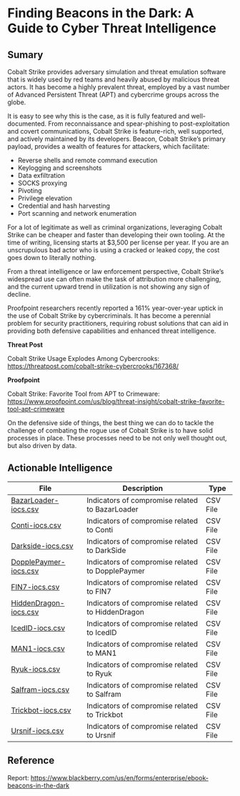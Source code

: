 # Finding Beacons in the Dark: A Guide to Cyber Threat Intelligence

## Sumary

Cobalt Strike provides adversary simulation and threat emulation software that is widely used by red teams and heavily abused by malicious threat actors. It has become a highly prevalent threat, employed by a vast number of Advanced Persistent Threat (APT) and cybercrime groups across the globe. 

It is easy to see why this is the case, as it is fully featured and well-documented. From reconnaissance and spear-phishing to post-exploitation and covert communications, Cobalt Strike is feature-rich, well supported, and actively maintained by its developers. Beacon, Cobalt Strike’s primary payload, provides a wealth of features for attackers, which facilitate:

* Reverse shells and remote command execution
* Keylogging and screenshots
* Data exfiltration
* SOCKS proxying
* Pivoting
* Privilege elevation
* Credential and hash harvesting
* Port scanning and network enumeration 

For a lot of legitimate as well as criminal organizations, leveraging Cobalt Strike can be cheaper and faster than developing their own tooling. At the time of writing, licensing starts at $3,500 per license per year. If you are an unscrupulous bad actor who is using a cracked or leaked copy, the cost goes down to literally nothing.

From a threat intelligence or law enforcement perspective, Cobalt Strike’s widespread use can often make the task of attribution more challenging, and the current upward trend in utilization is not showing any sign of decline.

Proofpoint researchers recently reported a 161% year-over-year uptick in the use of Cobalt Strike by cybercriminals. It has become a perennial problem for security practitioners, requiring robust solutions that can aid in providing both defensive capabilities and enhanced threat intelligence.

**Threat Post**

Cobalt Strike Usage Explodes Among Cybercrooks: https://threatpost.com/cobalt-strike-cybercrooks/167368/ 

**Proofpoint**

Cobalt Strike: Favorite Tool from APT to Crimeware: https://www.proofpoint.com/us/blog/threat-insight/cobalt-strike-favorite-tool-apt-crimeware

On the defensive side of things, the best thing we can do to tackle the challenge of combating the rogue use of Cobalt Strike is to have solid processes in place. These processes need to be not only well thought out, but also driven by data.

## Actionable Intelligence

| File | Description | Type | 
|--------|--------|--------|
| [BazarLoader-iocs.csv](http://) | Indicators of compromise related to BazarLoader | CSV File  |
| [Conti-iocs.csv](http://) | Indicators of compromise related to Conti | CSV File  |
| [Darkside-iocs.csv](http://) | Indicators of compromise related to DarkSide | CSV File  |
| [DopplePaymer-iocs.csv](http://) | Indicators of compromise related to DopplePaymer | CSV File  |
| [FIN7-iocs.csv](http://) | Indicators of compromise related to FIN7 | CSV File  |
| [HiddenDragon-iocs.csv](http://) | Indicators of compromise related to HiddenDragon | CSV File  |
| [IcedID-iocs.csv](http://) | Indicators of compromise related to IcedID | CSV File  |
| [MAN1-iocs.csv](http://) | Indicators of compromise related to MAN1 | CSV File  |
| [Ryuk-iocs.csv](http://) | Indicators of compromise related to Ryuk | CSV File  |
| [Salfram-iocs.csv](http://) | Indicators of compromise related to Salfram | CSV File  |
| [Trickbot-iocs.csv](http://) | Indicators of compromise related to Trickbot | CSV File  |
| [Ursnif-iocs.csv](http://) | Indicators of compromise related to Ursnif | CSV File  |

## Reference

Report: https://www.blackberry.com/us/en/forms/enterprise/ebook-beacons-in-the-dark
